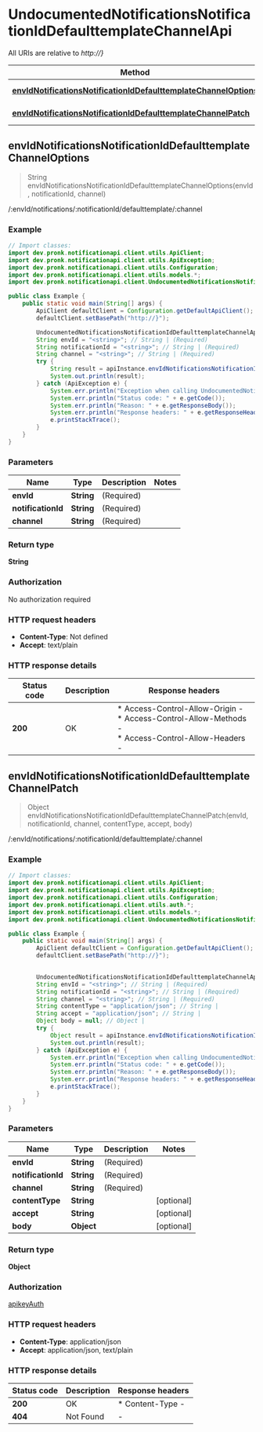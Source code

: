 # UndocumentedNotificationsNotificationIdDefaulttemplateChannelApi

All URIs are relative to *http://}*

| Method | HTTP request | Description |
|------------- | ------------- | -------------|
| [**envIdNotificationsNotificationIdDefaulttemplateChannelOptions**](UndocumentedNotificationsNotificationIdDefaulttemplateChannelApi.md#envIdNotificationsNotificationIdDefaulttemplateChannelOptions) | **OPTIONS** /{envId}/notifications/{notificationId}/defaulttemplate/{channel} | /:envId/notifications/:notificationId/defaulttemplate/:channel |
| [**envIdNotificationsNotificationIdDefaulttemplateChannelPatch**](UndocumentedNotificationsNotificationIdDefaulttemplateChannelApi.md#envIdNotificationsNotificationIdDefaulttemplateChannelPatch) | **PATCH** /{envId}/notifications/{notificationId}/defaulttemplate/{channel} | /:envId/notifications/:notificationId/defaulttemplate/:channel |



## envIdNotificationsNotificationIdDefaulttemplateChannelOptions

> String envIdNotificationsNotificationIdDefaulttemplateChannelOptions(envId, notificationId, channel)

/:envId/notifications/:notificationId/defaulttemplate/:channel

### Example

```java
// Import classes:
import dev.pronk.notificationapi.client.utils.ApiClient;
import dev.pronk.notificationapi.client.utils.ApiException;
import dev.pronk.notificationapi.client.utils.Configuration;
import dev.pronk.notificationapi.client.utils.models.*;
import dev.pronk.notificationapi.client.UndocumentedNotificationsNotificationIdDefaulttemplateChannelApi;

public class Example {
    public static void main(String[] args) {
        ApiClient defaultClient = Configuration.getDefaultApiClient();
        defaultClient.setBasePath("http://}");

        UndocumentedNotificationsNotificationIdDefaulttemplateChannelApi apiInstance = new UndocumentedNotificationsNotificationIdDefaulttemplateChannelApi(defaultClient);
        String envId = "<string>"; // String | (Required) 
        String notificationId = "<string>"; // String | (Required) 
        String channel = "<string>"; // String | (Required) 
        try {
            String result = apiInstance.envIdNotificationsNotificationIdDefaulttemplateChannelOptions(envId, notificationId, channel);
            System.out.println(result);
        } catch (ApiException e) {
            System.err.println("Exception when calling UndocumentedNotificationsNotificationIdDefaulttemplateChannelApi#envIdNotificationsNotificationIdDefaulttemplateChannelOptions");
            System.err.println("Status code: " + e.getCode());
            System.err.println("Reason: " + e.getResponseBody());
            System.err.println("Response headers: " + e.getResponseHeaders());
            e.printStackTrace();
        }
    }
}
```

### Parameters


| Name | Type | Description  | Notes |
|------------- | ------------- | ------------- | -------------|
| **envId** | **String**| (Required)  | |
| **notificationId** | **String**| (Required)  | |
| **channel** | **String**| (Required)  | |

### Return type

**String**

### Authorization

No authorization required

### HTTP request headers

- **Content-Type**: Not defined
- **Accept**: text/plain


### HTTP response details
| Status code | Description | Response headers |
|-------------|-------------|------------------|
| **200** | OK |  * Access-Control-Allow-Origin -  <br>  * Access-Control-Allow-Methods -  <br>  * Access-Control-Allow-Headers -  <br>  |


## envIdNotificationsNotificationIdDefaulttemplateChannelPatch

> Object envIdNotificationsNotificationIdDefaulttemplateChannelPatch(envId, notificationId, channel, contentType, accept, body)

/:envId/notifications/:notificationId/defaulttemplate/:channel

### Example

```java
// Import classes:
import dev.pronk.notificationapi.client.utils.ApiClient;
import dev.pronk.notificationapi.client.utils.ApiException;
import dev.pronk.notificationapi.client.utils.Configuration;
import dev.pronk.notificationapi.client.utils.auth.*;
import dev.pronk.notificationapi.client.utils.models.*;
import dev.pronk.notificationapi.client.UndocumentedNotificationsNotificationIdDefaulttemplateChannelApi;

public class Example {
    public static void main(String[] args) {
        ApiClient defaultClient = Configuration.getDefaultApiClient();
        defaultClient.setBasePath("http://}");
        

        UndocumentedNotificationsNotificationIdDefaulttemplateChannelApi apiInstance = new UndocumentedNotificationsNotificationIdDefaulttemplateChannelApi(defaultClient);
        String envId = "<string>"; // String | (Required) 
        String notificationId = "<string>"; // String | (Required) 
        String channel = "<string>"; // String | (Required) 
        String contentType = "application/json"; // String | 
        String accept = "application/json"; // String | 
        Object body = null; // Object | 
        try {
            Object result = apiInstance.envIdNotificationsNotificationIdDefaulttemplateChannelPatch(envId, notificationId, channel, contentType, accept, body);
            System.out.println(result);
        } catch (ApiException e) {
            System.err.println("Exception when calling UndocumentedNotificationsNotificationIdDefaulttemplateChannelApi#envIdNotificationsNotificationIdDefaulttemplateChannelPatch");
            System.err.println("Status code: " + e.getCode());
            System.err.println("Reason: " + e.getResponseBody());
            System.err.println("Response headers: " + e.getResponseHeaders());
            e.printStackTrace();
        }
    }
}
```

### Parameters


| Name | Type | Description  | Notes |
|------------- | ------------- | ------------- | -------------|
| **envId** | **String**| (Required)  | |
| **notificationId** | **String**| (Required)  | |
| **channel** | **String**| (Required)  | |
| **contentType** | **String**|  | [optional] |
| **accept** | **String**|  | [optional] |
| **body** | **Object**|  | [optional] |

### Return type

**Object**

### Authorization

[apikeyAuth](../README.md#apikeyAuth)

### HTTP request headers

- **Content-Type**: application/json
- **Accept**: application/json, text/plain


### HTTP response details
| Status code | Description | Response headers |
|-------------|-------------|------------------|
| **200** | OK |  * Content-Type -  <br>  |
| **404** | Not Found |  -  |

